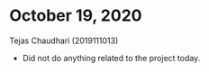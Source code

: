# October 19, 2020

Tejas Chaudhari (2019111013)

- Did not do anything related to the project today.